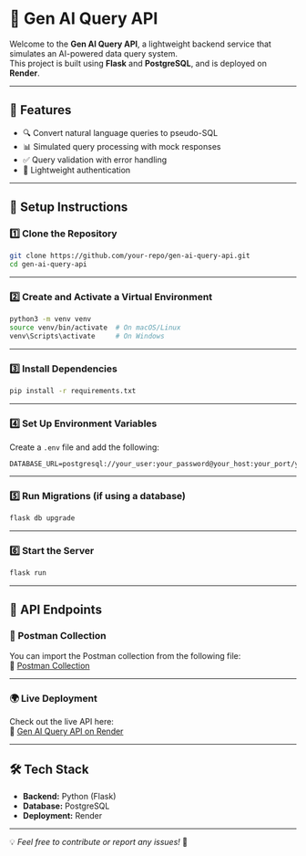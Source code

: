 # 🚀 Gen AI Query API

Welcome to the **Gen AI Query API**, a lightweight backend service that simulates an AI-powered data query system.  
This project is built using **Flask** and **PostgreSQL**, and is deployed on **Render**.

---

## 📌 Features

- 🔍 Convert natural language queries to pseudo-SQL  
- 📊 Simulated query processing with mock responses  
- ✅ Query validation with error handling  
- 🔐 Lightweight authentication  

---

## 🔧 Setup Instructions

### 1️⃣ Clone the Repository

```bash
git clone https://github.com/your-repo/gen-ai-query-api.git
cd gen-ai-query-api
```

---

### 2️⃣ Create and Activate a Virtual Environment

```bash
python3 -m venv venv
source venv/bin/activate  # On macOS/Linux
venv\Scripts\activate     # On Windows
```

---

### 3️⃣ Install Dependencies

```bash
pip install -r requirements.txt
```

---

### 4️⃣ Set Up Environment Variables

Create a `.env` file and add the following:

```env
DATABASE_URL=postgresql://your_user:your_password@your_host:your_port/your_database
```

---

### 5️⃣ Run Migrations (if using a database)

```bash
flask db upgrade
```

---

### 6️⃣ Start the Server

```bash
flask run
```

---

## 🚀 API Endpoints

### 📂 Postman Collection

You can import the Postman collection from the following file:  
📎 [Postman Collection](https://raw.githubusercontent.com/sourya258/Natural_Language_to_SQL_API/refs/heads/main/Gen_AI_QUery_API.postman_collection.json)

---

### 🌍 Live Deployment

Check out the live API here:  
🔗 [Gen AI Query API on Render](https://natural-language-to-sql-api.onrender.com/apidocs/#/)

---

## 🛠 Tech Stack

- **Backend:** Python (Flask)  
- **Database:** PostgreSQL  
- **Deployment:** Render  

---

💡 *Feel free to contribute or report any issues!* 🚀
```
